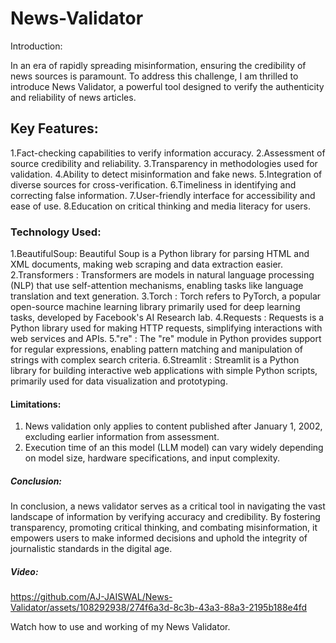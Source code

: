 # News-Validator

Introduction:

In an era of rapidly spreading misinformation, ensuring the credibility of news sources is paramount. To address this challenge, I am thrilled to introduce News Validator, a powerful tool designed to verify the authenticity and reliability of news articles.

## Key Features:

1.Fact-checking capabilities to verify information accuracy.
2.Assessment of source credibility and reliability.
3.Transparency in methodologies used for validation.
4.Ability to detect misinformation and fake news.
5.Integration of diverse sources for cross-verification.
6.Timeliness in identifying and correcting false information.
7.User-friendly interface for accessibility and ease of use.
8.Education on critical thinking and media literacy for users.

### Technology Used:

1.BeautifulSoup: Beautiful Soup is a Python library for parsing HTML and XML documents, making web scraping and data extraction easier.
2.Transformers : Transformers are models in natural language processing (NLP) that use self-attention mechanisms, enabling tasks like language translation and text generation.
3.Torch : Torch refers to PyTorch, a popular open-source machine learning library primarily used for deep learning tasks, developed by Facebook's AI Research lab.
4.Requests : Requests is a Python library used for making HTTP requests, simplifying interactions with web services and APIs.
5."re" : The "re" module in Python provides support for regular expressions, enabling pattern matching and manipulation of strings with complex search criteria.
6.Streamlit : Streamlit is a Python library for building interactive web applications with simple Python scripts, primarily used for data visualization and prototyping.

#### Limitations:

1. News validation only applies to content published after January 1, 2002, excluding earlier information from assessment.
2. Execution time of an this model (LLM model) can vary widely depending on model size, hardware specifications, and input complexity.

##### Conclusion:

In conclusion, a news validator serves as a critical tool in navigating the vast landscape of information by verifying accuracy and credibility. By fostering transparency, promoting critical thinking, and combating misinformation, it empowers users to make informed decisions and uphold the integrity of journalistic standards in the digital age.

##### Video: 

https://github.com/AJ-JAISWAL/News-Validator/assets/108292938/274f6a3d-8c3b-43a3-88a3-2195b188e4fd

Watch how to use and working of my News Validator.


